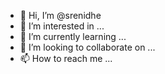 - 👋 Hi, I’m @srenidhe
- 👀 I’m interested in ...
- 🌱 I’m currently learning ...
- 💞️ I’m looking to collaborate on ...
- 📫 How to reach me ...

<!---
srenidhe/srenidhe is a ✨ special ✨ repository because its `README.md` (this file) appears on your GitHub profile.
You can click the Preview link to take a look at your changes.
--->
